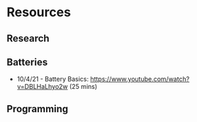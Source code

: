 # Resources


## Research


## Batteries

- 10/4/21 - Battery Basics: https://www.youtube.com/watch?v=DBLHaLhyo2w (25 mins)


## Programming


